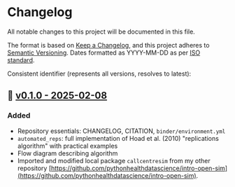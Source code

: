 # Changelog

All notable changes to this project will be documented in this file.

The format is based on [Keep a Changelog](https://keepachangelog.com/en/1.1.0/),
and this project adheres to [Semantic Versioning](https://semver.org/spec/v2.0.0.html). Dates formatted as YYYY-MM-DD as per [ISO standard](https://www.iso.org/iso-8601-date-and-time-format.html).

Consistent identifier (represents all versions, resolves to latest): 

## :seedling: [v0.1.0 - 2025-02-08]() 

### Added

* Repository essentials: CHANGELOG, CITATION, `binder/environment.yml`
* `automated_reps`: full implementation of Hoad et al. (2010) "replications algorithm" with practical examples
* Flow diagram describing algorithm
* Imported and modified local package `callcentresim` from my other repository [https://github.com/pythonhealthdatascience/intro-open-sim](https://github.com/pythonhealthdatascience/intro-open-sim).
  